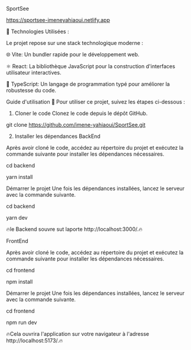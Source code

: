 SportSee

https://sportsee-imeneyahiaoui.netlify.app



🚀 Technologies Utilisées :

Le projet repose sur une stack technologique moderne :

🌐 Vite: Un bundler rapide pour le développement web.

⚛️ React: La bibliothèque JavaScript pour la construction d'interfaces utilisateur interactives.

📜 TypeScript: Un langage de programmation typé pour améliorer la robustesse du code.

Guide d'utilisation 🚀
Pour utiliser ce projet, suivez les étapes ci-dessous :

1. Cloner le code
   Clonez le code depuis le dépôt GitHub.

git clone https://github.com/imene-yahiaoui/SportSee.git

2. Installer les dépendances
   BackEnd

Après avoir cloné le code, accédez au répertoire du projet et exécutez la commande suivante pour installer les dépendances nécessaires.

cd backend

yarn install

Démarrer le projet
Une fois les dépendances installées, lancez le serveur avec la commande suivante.

cd backend

yarn dev

🔥le Backend souvre sut laporte http://localhost:3000/.🔥

FrontEnd

Après avoir cloné le code, accédez au répertoire du projet et exécutez la commande suivante pour installer les dépendances nécessaires.

cd frontend

npm install

Démarrer le projet
Une fois les dépendances installées, lancez le serveur avec la commande suivante.

cd frontend

npm run dev

🔥Cela ouvrira l'application sur votre navigateur à l'adresse http://localhost:5173/.🔥
